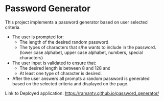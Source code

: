# Password Generator

This project implements a password generator based on user selected criteria.
- The user is prompted for:
    - The length of the desired random password.
    - The types of characters that s/he wants to include in the password. (lower case alphabet, upper case alphabet, numbers, special characters)
- The user input is validated to ensure that:
    - The desired length is between 8 and 128 and 
    - At least one type of character is desired.
- After the user answers all prompts a random password is generated based on the selected criteria and displayed on the page.


Link to Deployed application: https://ramantv.github.io/password_generator/
